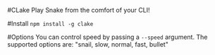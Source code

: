 #CLake
Play Snake from the comfort of your CLI!

#Install
`npm install -g clake`

#Options
You can control speed by passing a `--speed` argument. The supported options are:  "snail, slow, normal, fast, bullet"
